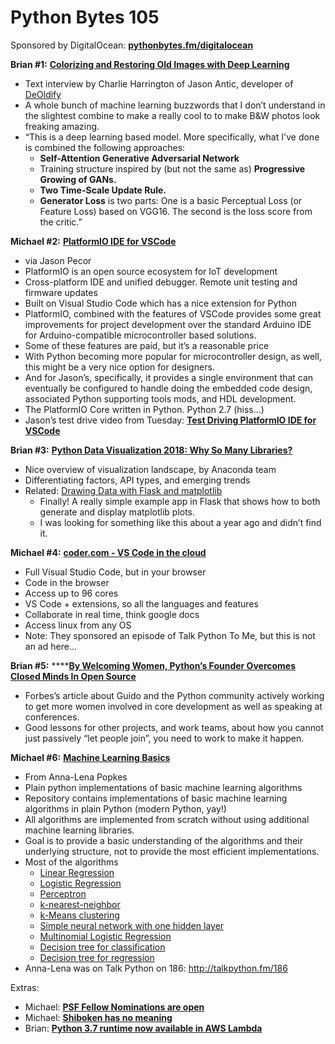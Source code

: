 # Python Bytes 105
Sponsored by DigitalOcean: [**pythonbytes.fm/digitalocean**](https://pythonbytes.fm/digitalocean)

**Brian #1:** [**Colorizing and Restoring Old Images with Deep Learning**](https://blog.floydhub.com/colorizing-and-restoring-old-images-with-deep-learning/)

- Text interview by Charlie Harrington of Jason Antic, developer of [DeOldify](https://github.com/jantic/DeOldify)
- A whole bunch of machine learning buzzwords that I don’t understand in the slightest combine to make a really cool to to make B&W photos look freaking amazing.
- “This is a deep learning based model. More specifically, what I've done is combined the following approaches:
	- **Self-Attention Generative Adversarial Network**
	- Training structure inspired by (but not the same as) **Progressive Growing of GANs.**
	- **Two Time-Scale Update Rule.**
	- **Generator Loss** is two parts: One is a basic Perceptual Loss (or Feature Loss) based on VGG16. The second is the loss score from the critic.”

**Michael #2:** [**PlatformIO IDE for VSCode**](https://platformio.org/platformio-ide)

- via Jason Pecor
- PlatformIO is an open source ecosystem for IoT development
- Cross-platform IDE and unified debugger. Remote unit testing and firmware updates
- Built on Visual Studio Code which has a nice extension for Python
- PlatformIO, combined with the features of VSCode provides some great improvements for project development over the standard Arduino IDE for Arduino-compatible microcontroller based solutions.
- Some of these features are paid, but it’s a reasonable price
- With Python becoming more popular for microcontroller design, as well, this might be a very nice option for designers.
- And for Jason’s, specifically, it provides a single environment that can eventually be configured to handle doing the embedded code design, associated Python supporting tools mods, and HDL development. 
- The PlatformIO Core written in Python.  Python 2.7 (hiss…)
- Jason’s test drive video from Tuesday:  [**Test Driving PlatformIO IDE for VSCode**](https://www.youtube.com/watch?v=pXv_ky6HAVI&feature=youtu.be)

**Brian #3:** [**Python Data Visualization 2018: Why So Many Libraries?**](https://www.anaconda.com/blog/developer-blog/python-data-visualization-2018-why-so-many-libraries/)

- Nice overview of visualization landscape, by Anaconda team
- Differentiating factors, API types, and emerging trends
- Related: [Drawing Data with Flask and matplotlib](http://renesd.blogspot.com/2018/11/drawing-data-with-flask-and-matplotlib.html)
	- Finally! A really simple example app in Flask that shows how to both generate and display matplotlib plots.
	- I was looking for something like this about a year ago and didn’t find it.

**Michael #4:** [**coder.com - VS Code in the cloud**](https://coder.com/)

- Full Visual Studio Code, but in your browser
- Code in the browser
- Access up to 96 cores
- VS Code + extensions, so all the languages and features
- Collaborate in real time, think google docs
- Access linux from any OS
- Note: They sponsored an episode of Talk Python To Me, but this is not an ad here...

 
**Brian #5:** ****[**By Welcoming Women, Python’s Founder Overcomes Closed Minds In Open Source**](https://www.forbes.com/sites/oracle/2018/11/20/by-welcoming-women-pythons-founder-overcomes-closed-minds-in-open-source/)

- Forbes’s article about Guido and the Python community actively working to get more women involved in core development as well as speaking at conferences.
- Good lessons for other projects, and work teams, about how you cannot just passively “let people join”, you need to work to make it happen.

**Michael #6:** [**Machine Learning Basics**](http://alpopkes.com/portfolio/portfolio-2/)

- From Anna-Lena Popkes
- Plain python implementations of basic machine learning algorithms
- Repository contains implementations of basic machine learning algorithms in plain Python (modern Python, yay!)
- All algorithms are implemented from scratch without using additional machine learning libraries. 
- Goal is to provide a basic understanding of the algorithms and their underlying structure, not to provide the most efficient implementations.
- Most of the algorithms
	- [Linear Regression](https://github.com/zotroneneis/machine_learning_basics/blob/master/linear_regression.ipynb)
	- [Logistic Regression](https://github.com/zotroneneis/machine_learning_basics/blob/master/logistic_regression.ipynb)
	- [Perceptron](https://github.com/zotroneneis/machine_learning_basics/blob/master/perceptron.ipynb)
	- [k-nearest-neighbor](https://github.com/zotroneneis/machine_learning_basics/blob/master/k_nearest_neighbour.ipynb)
	- [k-Means clustering](https://github.com/zotroneneis/machine_learning_basics/blob/master/kmeans.ipynb)
	- [Simple neural network with one hidden layer](https://github.com/zotroneneis/machine_learning_basics/blob/master/simple_neural_net.ipynb)
	- [Multinomial Logistic Regression](https://github.com/zotroneneis/machine_learning_basics/blob/master/softmax_regression.ipynb)
	- [Decision tree for classification](https://github.com/zotroneneis/machine_learning_basics/blob/master/decision_tree_classification.ipynb)
	- [Decision tree for regression](https://github.com/zotroneneis/machine_learning_basics/blob/master/decision_tree_regression.ipynb)
- Anna-Lena was on Talk Python on 186: http://talkpython.fm/186

Extras:


- Michael: [**PSF Fellow Nominations are open**](https://twitter.com/mkennedy/status/1065017619151912960)
- Michael: [**Shiboken has no meaning**](https://setanta.wordpress.com/2009/08/31/shiboken/)
- Brian: [**Python 3.7 runtime now available in AWS Lambda**](https://aws.amazon.com/blogs/compute/python-3-7-runtime-now-available-in-aws-lambda/)


